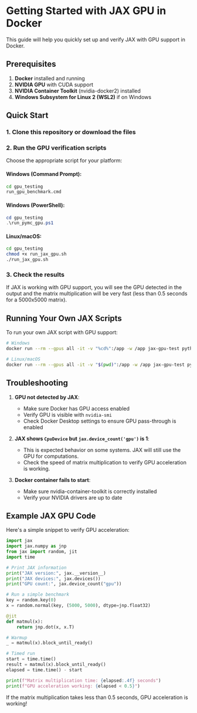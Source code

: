 # Getting Started with JAX GPU in Docker

This guide will help you quickly set up and verify JAX with GPU support in Docker.

## Prerequisites

1. **Docker** installed and running
2. **NVIDIA GPU** with CUDA support
3. **NVIDIA Container Toolkit** (nvidia-docker2) installed
4. **Windows Subsystem for Linux 2 (WSL2)** if on Windows

## Quick Start

### 1. Clone this repository or download the files

### 2. Run the GPU verification scripts

Choose the appropriate script for your platform:

#### Windows (Command Prompt):
```cmd
cd gpu_testing
run_gpu_benchmark.cmd
```

#### Windows (PowerShell):
```powershell
cd gpu_testing
.\run_pymc_gpu.ps1
```

#### Linux/macOS:
```bash
cd gpu_testing
chmod +x run_jax_gpu.sh
./run_jax_gpu.sh
```

### 3. Check the results

If JAX is working with GPU support, you will see the GPU detected in the output and the matrix multiplication will be very fast (less than 0.5 seconds for a 5000x5000 matrix).

## Running Your Own JAX Scripts

To run your own JAX script with GPU support:

```bash
# Windows
docker run --rm --gpus all -it -v "%cd%":/app -w /app jax-gpu-test python3 your_script.py

# Linux/macOS
docker run --rm --gpus all -it -v "$(pwd)":/app -w /app jax-gpu-test python3 your_script.py
```

## Troubleshooting

1. **GPU not detected by JAX**: 
   - Make sure Docker has GPU access enabled
   - Verify GPU is visible with `nvidia-smi`
   - Check Docker Desktop settings to ensure GPU pass-through is enabled

2. **JAX shows `CpuDevice` but `jax.device_count('gpu')` is 1**:
   - This is expected behavior on some systems. JAX will still use the GPU for computations.
   - Check the speed of matrix multiplication to verify GPU acceleration is working.

3. **Docker container fails to start**:
   - Make sure nvidia-container-toolkit is correctly installed
   - Verify your NVIDIA drivers are up to date

## Example JAX GPU Code

Here's a simple snippet to verify GPU acceleration:

```python
import jax
import jax.numpy as jnp
from jax import random, jit
import time

# Print JAX information
print("JAX version:", jax.__version__)
print("JAX devices:", jax.devices())
print("GPU count:", jax.device_count("gpu"))

# Run a simple benchmark
key = random.key(0)
x = random.normal(key, (5000, 5000), dtype=jnp.float32)

@jit
def matmul(x):
    return jnp.dot(x, x.T)

# Warmup
_ = matmul(x).block_until_ready()

# Timed run
start = time.time()
result = matmul(x).block_until_ready()
elapsed = time.time() - start

print(f"Matrix multiplication time: {elapsed:.4f} seconds")
print(f"GPU acceleration working: {elapsed < 0.5}")
```

If the matrix multiplication takes less than 0.5 seconds, GPU acceleration is working! 